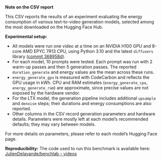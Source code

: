 **Note on the CSV report**

This CSV reports the results of an experiment evaluating the energy consumption of various text-to-video generation models, selected among the most downloaded on the Hugging Face Hub.

**Experimental setup:**

* All models were run one video at a time on an NVIDIA H100 GPU and 8-core AMD EPYC 7R13 CPU, using Python 3.10 and the latest `diffusers` library ([commit 368958d](https://github.com/huggingface/diffusers/commit/368958df6f79da805bed6178b90bf1ca76e5d57b)).
* For each model, 10 prompts were tested. Each prompt was run with 2 warm-up passes and then 5 generation passes. The reported `duration_generate` and energy values are the mean across these runs.
* `energy_generate_gpu` is measured with CodeCarbon and reflects the GPU usage in kWh. CPU and RAM estimates (`energy_generate_cpu`, `energy_generate_ram`) are approximate, since precise values are not exposed by the hardware vendor.
* For the LTX model, the generation pipeline includes additional `upsample` and `denoise` steps; their durations and energy consumptions are also reported.
* Other columns in the CSV record generation parameters and hardware details. Parameters were mostly left at each model’s recommended defaults; they may vary between models.

For more details on parameters, please refer to each model’s Hugging Face page.

**Reproducibility:**
The code used to run this benchmark is available here: [JulienDelavande/benchlab – videos](https://github.com/JulienDelavande/benchlab/tree/main/videos)
